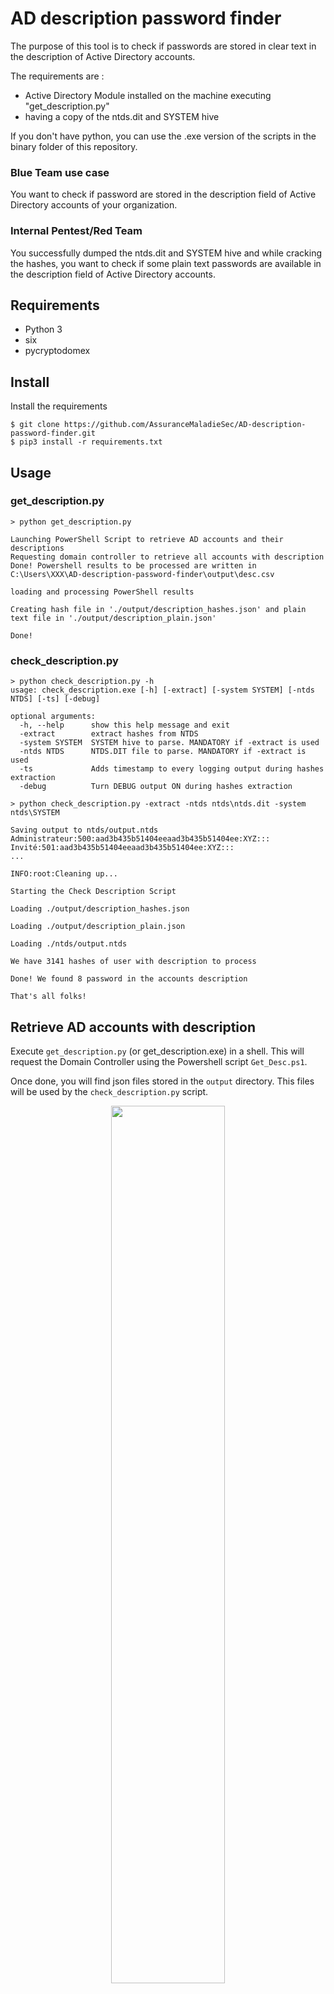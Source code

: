 # AD description password finder

The purpose of this tool is to check if passwords are stored in clear text in the description of Active Directory accounts.

The requirements are :
  - Active Directory Module installed on the machine executing "get_description.py"
  - having a copy of the ntds.dit and SYSTEM hive
  
 If you don't have python, you can use the .exe version of the scripts in the binary folder of this repository.
 
### Blue Team use case

You want to check if password are stored in the description field of Active Directory accounts of your organization.

### Internal Pentest/Red Team

You successfully dumped the ntds.dit and SYSTEM hive and while cracking the hashes, you want to check if some plain text passwords are available in the description field of Active Directory accounts.

## Requirements
- Python 3
- six
- pycryptodomex

## Install
Install the requirements
~~~
$ git clone https://github.com/AssuranceMaladieSec/AD-description-password-finder.git
$ pip3 install -r requirements.txt
~~~

## Usage
### get_description.py

```
> python get_description.py

Launching PowerShell Script to retrieve AD accounts and their descriptions
Requesting domain controller to retrieve all accounts with description
Done! Powershell results to be processed are written in C:\Users\XXX\AD-description-password-finder\output\desc.csv

loading and processing PowerShell results

Creating hash file in './output/description_hashes.json' and plain text file in './output/description_plain.json'

Done!
````

### check_description.py

```
> python check_description.py -h
usage: check_description.exe [-h] [-extract] [-system SYSTEM] [-ntds NTDS] [-ts] [-debug]

optional arguments:
  -h, --help      show this help message and exit
  -extract        extract hashes from NTDS
  -system SYSTEM  SYSTEM hive to parse. MANDATORY if -extract is used
  -ntds NTDS      NTDS.DIT file to parse. MANDATORY if -extract is used
  -ts             Adds timestamp to every logging output during hashes extraction
  -debug          Turn DEBUG output ON during hashes extraction

> python check_description.py -extract -ntds ntds\ntds.dit -system ntds\SYSTEM

Saving output to ntds/output.ntds
Administrateur:500:aad3b435b51404eeaad3b435b51404ee:XYZ:::
Invité:501:aad3b435b51404eeaad3b435b51404ee:XYZ:::
...

INFO:root:Cleaning up...

Starting the Check Description Script

Loading ./output/description_hashes.json

Loading ./output/description_plain.json

Loading ./ntds/output.ntds

We have 3141 hashes of user with description to process

Done! We found 8 password in the accounts description

That's all folks!
```


## Retrieve AD accounts with description 

Execute `get_description.py` (or get_description.exe) in a shell. This will request the Domain Controller using the Powershell script `Get_Desc.ps1`.

Once done, you will find json files stored in the `output` directory. This files will be used by the `check_description.py` script.

<p align="center">
<img src="https://github.com/AssuranceMaladieSec/AD-description-password-finder/blob/main/pics/get_description.png" width="60%" height="60%">  
</p>

## Finding password in descriptions

Case 1: You already extracted the hashes from the ntds using [secretdump.py](https://github.com/SecureAuthCorp/impacket/blob/master/examples/secretsdump.py) or [gosecretdump.exe](https://github.com/C-Sto/gosecretsdump) just put the file with the hashes in the `ntds` folder. **The name of the file MUST be `output.ntds`**
then execute `check_description.py` (or check_description.exe).

<p align="center">
<img src="https://github.com/AssuranceMaladieSec/AD-description-password-finder/blob/main/pics/convert_ntds.png" width="60%" height="60%">  
</p>

Case 2: You have the `ntds.dit` and `SYSTEM hive` file but the hashes are not extracted yet. Execute `check_description.py -extract -ntds path\to\ntds.dit -system path\to\SYSTEM\hive`

If passwords are discovered in descriptions the results will be put in the `results` directory.
<p align="center">
<img src="https://github.com/AssuranceMaladieSec/AD-description-password-finder/blob/main/pics/check_description.png" width="60%" height="60%">  
</p>

## Use of impacket

This tool uses the [`secretdump`](https://github.com/SecureAuthCorp/impacket/blob/master/impacket/examples/secretsdump.py) code of the [Impacket](https://github.com/SecureAuthCorp/impacket) library to extract hashes from the ntds.

Impacket is a tool from SECUREAUTH LABS. Copyright (C) 2022 SecureAuth Corporation. All rights reserved.

## Author
- Alice Climent-Pommeret ([alice.climentpommeret@assurance-maladie.fr](mailto:alice.climentpommeret@assurance-maladie.fr))

## License
GNU GENERAL PUBLIC LICENSE (GPL) Version 3

